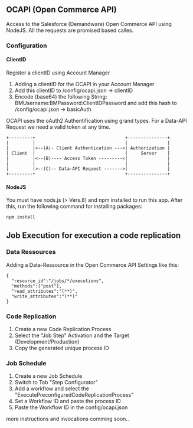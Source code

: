 
## OCAPI (Open Commerce  API)

Access to the Salesforce (Demandware) Open Commerce API using NodeJS. All the requests are promised based calles.

### Configuration

#### ClientID

Register a clientID using Account Manager
1. Adding a clientID for the OCAPI in your Account Manager
2. Add this clientID to /config/ocapi.json -> clientID
3. Encode (base64) the following String: BMUsername:BMPassword:ClientIDPassword and add this hash to /config/ocapi.json -> basicAuth

OCAPI uses the oAuth2 Authentification using grand types. For a Data-API Request we need a valid token at any time.
```
+---------+                                  +---------------+
|         |                                  |               |
|         |>--(A)- Client Authentication --->| Authorization |
| Client  |                                  |     Server    |
|         |<--(B)---- Access Token ---------<|               |
|         |                                  |               |
|         |>--(C)-- Data-API Request ------->|               |
+---------+                                  +---------------+
```

#### NodeJS
You must have nods.js (> Vers.8) and npm installed to run this app. After this, run the following command for installing packages:
```
npm install
```

## Job Execution for execution a code replication

### Data Ressources
Adding a Data-Ressource in the Open Commerce API Settings like this:
```
{
  "resource_id":"/jobs/*/executions",
  "methods":["post"],
  "read_attributes":"(**)",
  "write_attributes":"(**)"
}
```
### Code Replication
1. Create a new Code Replication Process
2. Select the "Job Step" Activation and the Target (Development/Production)
3. Copy the generated unique process ID

### Job Schedule
1. Create a new Job Schedule
2. Switch to Tab "Step Configurator"
3. Add a workflow and select the "ExecutePreconfiguredCodeReplicationProcess"
4. Set a Workflow ID and paste the process ID
5. Paste the Workflow ID in the config/ocapi.json 



more instructions and invocations comming soon..
